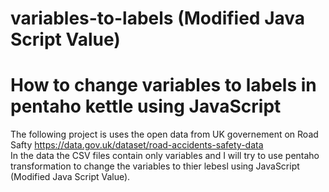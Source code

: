 # variables-to-labels (Modified Java Script Value)
# How to change variables to labels in pentaho kettle using JavaScript 
The following project is uses the open data from UK governement on Road Safty https://data.gov.uk/dataset/road-accidents-safety-data  
In the data the CSV files contain only variables and I will try to use pentaho transformation to change the variables to thier lebesl using JavaScript (Modified Java Script Value). 

